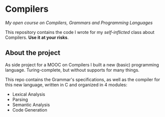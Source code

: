 # Compilers
_My open course on Compilers, Grammars and Programming Languages_

This repository contains the code I wrote for my _self-inflicted_ class about Compilers. **Use it at your risks**.

## About the project

As side project for a MOOC on Compilers I built a new (basic) programming language. Turing-complete, but without supports for many things.

This repo contains the Grammar's specifications, as well as the compiler for this new language, written in C and organized in 4 modules:

- Lexical Analysis
- Parsing
- Semantic Analysis
- Code Generation
